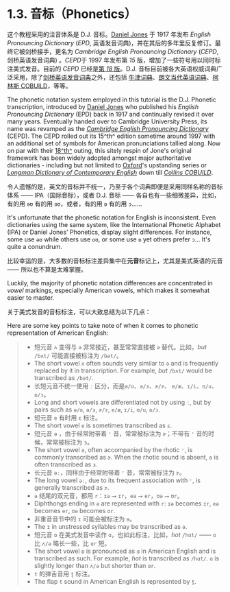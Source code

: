 # 1.3. 音标（Phonetics）

这个教程采用的注音体系是 D.J. 音标。[Daniel Jones](https://en.wikipedia.org/wiki/Daniel_Jones_(phonetician)) 于 1917 年发布 *English Pronouncing Dictionary* (*EPD*, 英语发音词典)，并在其后的多年里反复修订。最终它被剑桥接手，更名为 *Cambridge English Pronouncing Dictionary* (*CEPD*, 剑桥英语发音词典) 。*CEPD*于 1997 年发布第 *15* 版，增加了一些符号用以同时标注美式发音。目前的 *CEPD* 已经是[第 *18* 版](https://www.cambridge.org/gb/cambridgeenglish/catalog/dictionaries/cambridge-english-pronouncing-dictionary-18th-edition)。D.J. 音标目前被各大英语权威词典广泛采用，除了[剑桥英语发音词典](https://dictionary.cambridge.org/pronunciation/english/dictionary)之外，还包括 [牛津词典](https://www.oed.com/)、[朗文当代英语词典](https://www.ldoceonline.com/)、[柯林斯 COBUILD](https://www.collinsdictionary.com/dictionary/english)，等等。

The phonetic notation system employed in this tutorial is the D.J. Phonetic transcription, introduced by [Daniel Jones](https://en.wikipedia.org/wiki/Daniel_Jones_(phonetician)) who published his *English Pronouncing Dictionary* (EPD) back in 1917 and continually revised it over many years. Eventually handed over to Cambridge University Press, its name was revamped as the [*Cambridge English Pronouncing Dictionary*](https://dictionary.cambridge.org/pronunciation/english/dictionary) (CEPD). The CEPD rolled out its 15^th^ edition sometime around 1997 with an additional set of symbols for American pronunciations tallied along. Now on par with their [18^th^](https://www.cambridge.org/gb/cambridgeenglish/catalog/dictionaries/cambridge-english-pronouncing-dictionary-18th-edition) outing, this sitely respin of Jone's original framework has been widely adopted amongst major authoritative dictionaries - including but not limited to [Oxford](https://dictionary.cambridge.org/pronunciation/english/dictionary)'s upstanding series or [*Longman Dictionary of Contemporary English*](https://www.ldoceonline.com/) down till [*Collins COBUILD*](https://www.collinsdictionary.com/dictionary/english).

令人遗憾的是，英文的音标并不统一，乃至于各个词典即便是采用同样名称的音标体系 —— IPA（国际音标），或者 D.J. 音标 —— 各自也有一些细微差异，比如，有的用 `əʊ` 有的用 `oʊ`，或者，有的用 `ɒ` 有的用 `ɔ`……

It's unfortunate that the phonetic notation for English is inconsistent. Even dictionaries using the same system, like the International Phonetic Alphabet (IPA) or Daniel Jones' Phonetics, display slight differences. For instance, some use `əʊ` while others use `oʊ`, or some use `ɒ` yet others prefer `ɔ`... It's quite a conundrum.

比较幸运的是，大多数的音标标注差异集中在**元音**标记上，尤其是美式英语的元音 —— 所以也不算是太难掌握。

Luckily, the majority of phonetic notation differences are concentrated in *vowel* markings, especially American vowels, which makes it somewhat easier to master.

关于美式发音的音标标注，可以大致总结为以下几点：

Here are some key points to take note of when it comes to phonetic representation of American English:

> - 短元音 `ʌ` 变得与 `ə` 非常接近，甚至常常直接被 `ə` 替代。比如，*but* `/bʌt/` 可能直接被标注为 `/bət/`。
> - The short vowel `ʌ` often sounds very similar to `ə` and is frequently replaced by it in transcription. For example, *but* `/bʌt/` would be transcribed as `/bət/`.
> - 长短元音不统一使用 `ː` 区分，而是`ə/ɑ`、`ə/ɜ`、`ɚ/ɝ`、 `e/æ`、`ɪ/i`、`ʊ/u`、`ɒ/ɔ`。
> - Long and short vowels are differentiated not by using `ː`, but by pairs such as `ə/ɑ`, `ə/ɜ`, `ɚ/ɝ`, `e/æ`, `ɪ/i`, `ʊ/u`, `ɒ/ɔ`.
> - 短元音 `e` 有时用 `ɛ` 标注。
> - The short vowel `e` is sometimes transcribed as `ɛ`.
> - 短元音 `ə` ，由于经常附带着 `ʳ` 音，常常被标注为 `ɚ`；不带有 `ʳ` 音的时候，常常被标注为 `ɜ`。
> - The short vowel `ə`, often accompanied by the rhotic `ʳ`, is commonly transcribed as `ɚ`. When the rhotic sound is absent, `ə` is often transcribed as `ɜ`.
> - 长元音 `əː`，同样由于经常附带着 `ʳ` 音，常常被标注为 `ɝ`。
> - The long vowel `əː`, due to its frequent association with `ʳ`, is generally transcribed as `ɝ`.
> - `ə` 结尾的双元音，都用 `r`：`ɪə` ⭢ `ɪr`，`eə` ⭢ `er`，`ʊə` ⭢ `ʊr`。
> - Diphthongs ending in `ə` are represented with `r`: `ɪə` becomes `ɪr`, `eə` becomes `er`, `ʊə` becomes `ʊr`.
> - 非重音音节中的 `ɪ` 可能会被标注为 `ə`。
> - The `ɪ` in unstressed syllables may be transcribed as `ə`.
> - 短元音 `ɒ` 在美式发音中读作 `ɑ`，也如此标注，比如，*hot* `/hɑt/` —— `ɑ` 比 `ʌ/ə` 略长一些，比 `ɑr` 短。
> - The short vowel `ɒ` is pronounced as `ɑ` in American English and is transcribed as such. For example, *hot* is transcribed as `/hɑt/`. `ɑ` is slightly longer than `ʌ/ə` but shorter than `ɑr`.
> - `t` 的弹舌音用 `t̬` 标注。
> - The flap `t` sound in American English is represented by `t̬`.
